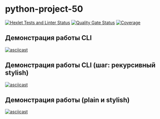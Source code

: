 # python-project-50

[![Hexlet Tests and Linter Status](https://github.com/RomanVetrov/python-project-50/actions/workflows/hexlet-check.yml/badge.svg)](https://github.com/RomanVetrov/python-project-50/actions)
[![Quality Gate Status](https://sonarcloud.io/api/project_badges/measure?project=RomanVetrov_python-project-50&metric=alert_status)](https://sonarcloud.io/dashboard?id=RomanVetrov_python-project-50)
[![Coverage](https://sonarcloud.io/api/project_badges/measure?project=RomanVetrov_python-project-50&metric=coverage)](https://sonarcloud.io/dashboard?id=RomanVetrov_python-project-50)


## Демонстрация работы CLI

[![asciicast](https://asciinema.org/a/dlLNiytpmErGazQDjP4zjwjuF.svg)](https://asciinema.org/a/dlLNiytpmErGazQDjP4zjwjuF)

## Демонстрация работы CLI (шаг: рекурсивный stylish)

[![asciicast](https://asciinema.org/a/lcNWAzRC2JGjzpdHaQmtFjxXT.svg)](https://asciinema.org/a/lcNWAzRC2JGjzpdHaQmtFjxXT)

## Демонстрация работы (plain и stylish)

[![asciicast](https://asciinema.org/a/MNBpiqb8SF2z8MN0tN8dM1IwL.svg)](https://asciinema.org/a/MNBpiqb8SF2z8MN0tN8dM1IwL)